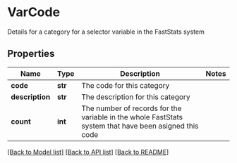 # VarCode

Details for a category for a selector variable in the FastStats system

## Properties
Name | Type | Description | Notes
------------ | ------------- | ------------- | -------------
**code** | **str** | The code for this category | 
**description** | **str** | The description for this category | 
**count** | **int** | The number of records for the variable in the whole FastStats system that have been asigned this code | 

[[Back to Model list]](../README.md#documentation-for-models) [[Back to API list]](../README.md#documentation-for-api-endpoints) [[Back to README]](../README.md)


